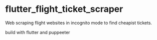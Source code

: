 # flutter_flight_ticket_scraper
Web scraping flight websites in incognito mode to find cheapist tickets.

build with flutter and puppeeter 
